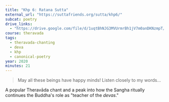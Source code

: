 ```yaml
---
title: "Khp 6: Ratana Sutta"
external_url: "https://suttafriends.org/sutta/khp6/"
subcat: poetry
drive_links:
  - "https://drive.google.com/file/d/1uqtBhNJG3MVUrmrBh1jV7m0anDKNzmpT/view?usp=drivesdk"
course: theravada
tags:
  - theravada-chanting
  - deva
  - khp
  - canonical-poetry
year: 2020
minutes: 21
---
```


> May all these beings have happy minds!
Listen closely to my words...

A popular Theravāda chant and a peak into how the Sangha ritually continues the Buddha's role as "teacher of the *devas*."
